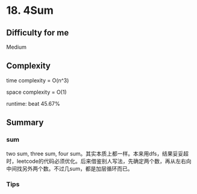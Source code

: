 # 18. 4Sum
## Difficulty for me

Medium

## Complexity
time complexity = O(n^3)

space complexity = O(1)

runtime: beat 45.67%

## Summary
### sum

two sum, three sum, four sum。其实本质上都一样。本来用dfs，结果妥妥超时，leetcode的代码必须优化。后来借鉴别人写法，先确定两个数，再从左右向中间找另外两个数。不过几sum，都是加层循环而已。

### Tips

